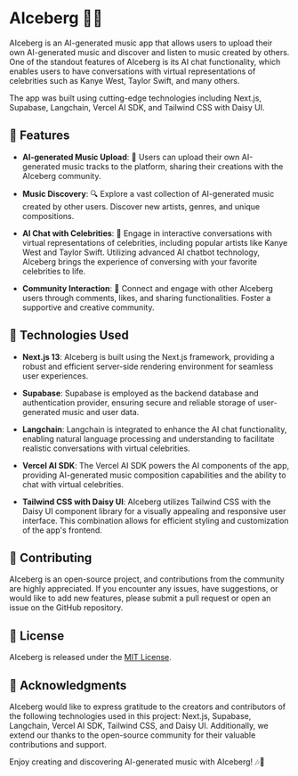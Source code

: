 # AIceberg 🎵🤖

AIceberg is an AI-generated music app that allows users to upload their own AI-generated music and discover and listen to music created by others. One of the standout features of AIceberg is its AI chat functionality, which enables users to have conversations with virtual representations of celebrities such as Kanye West, Taylor Swift, and many others. 

The app was built using cutting-edge technologies including Next.js, Supabase, Langchain, Vercel AI SDK, and Tailwind CSS with Daisy UI.

## 🚀 Features

- **AI-generated Music Upload**: 🎵 Users can upload their own AI-generated music tracks to the platform, sharing their creations with the AIceberg community.

- **Music Discovery**: 🔍 Explore a vast collection of AI-generated music created by other users. Discover new artists, genres, and unique compositions.

- **AI Chat with Celebrities**: 💬 Engage in interactive conversations with virtual representations of celebrities, including popular artists like Kanye West and Taylor Swift. Utilizing advanced AI chatbot technology, AIceberg brings the experience of conversing with your favorite celebrities to life.

- **Community Interaction**: 🤝 Connect and engage with other AIceberg users through comments, likes, and sharing functionalities. Foster a supportive and creative community.

## 🔧 Technologies Used

- **Next.js 13**: AIceberg is built using the Next.js framework, providing a robust and efficient server-side rendering environment for seamless user experiences.

- **Supabase**: Supabase is employed as the backend database and authentication provider, ensuring secure and reliable storage of user-generated music and user data.

- **Langchain**: Langchain is integrated to enhance the AI chat functionality, enabling natural language processing and understanding to facilitate realistic conversations with virtual celebrities.

- **Vercel AI SDK**: The Vercel AI SDK powers the AI components of the app, providing AI-generated music composition capabilities and the ability to chat with virtual celebrities.

- **Tailwind CSS with Daisy UI**: AIceberg utilizes Tailwind CSS with the Daisy UI component library for a visually appealing and responsive user interface. This combination allows for efficient styling and customization of the app's frontend.

## 🤝 Contributing

AIceberg is an open-source project, and contributions from the community are highly appreciated. If you encounter any issues, have suggestions, or would like to add new features, please submit a pull request or open an issue on the GitHub repository.

## 📄 License

AIceberg is released under the [MIT License](https://opensource.org/licenses/MIT).

## 🙏 Acknowledgments

AIceberg would like to express gratitude to the creators and contributors of the following technologies used in this project: Next.js, Supabase, Langchain, Vercel AI SDK, Tailwind CSS, and Daisy UI. Additionally, we extend our thanks to the open-source community for their valuable contributions and support.

Enjoy creating and discovering AI-generated music with AIceberg! 🎶🤖